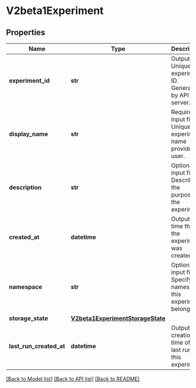 # V2beta1Experiment

## Properties
Name | Type | Description | Notes
------------ | ------------- | ------------- | -------------
**experiment_id** | **str** | Output. Unique experiment ID. Generated by API server. | [optional] 
**display_name** | **str** | Required input field. Unique experiment name provided by user. | [optional] 
**description** | **str** | Optional input field. Describes the purpose of the experiment. | [optional] 
**created_at** | **datetime** | Output. The time that the experiment was created. | [optional] 
**namespace** | **str** | Optional input field. Specify the namespace this experiment belongs to. | [optional] 
**storage_state** | [**V2beta1ExperimentStorageState**](V2beta1ExperimentStorageState.md) |  | [optional] 
**last_run_created_at** | **datetime** | Output. The creation time of the last run in this experiment. | [optional] 

[[Back to Model list]](../README.md#documentation-for-models) [[Back to API list]](../README.md#documentation-for-api-endpoints) [[Back to README]](../README.md)


